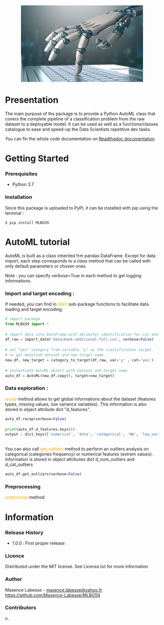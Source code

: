 <p align="center">
  <img width="400" height="250" src="docs/image.jpg">
</p>


# Presentation 

The main purpose of ths package is to provide a Python AutoML class that covers the complete pipeline of a classification problem 
from the raw dataset to a deployable model.
It can be used as well as a functions/classes catalogue to ease and speed-up the Data Scientists repetitive dev tasks.

You can fin the whole code documentation on [Readthedoc documentation](https://mlbg59.readthedocs.io/en/latest/)

# Getting Started
### Prerequisites
- Python 3.7


### Installation
Since this package is uploaded to PyPI, it can be installed with pip using the terminal :
```
$ pip install MLBG59
```

# AutoML tutorial
AutoML is built as a class inherited frm pandas DataFrame. Except for data import, each step corresponds to a class method that can be 
called with only default parameters or chosen ones.

Note : you can specify verbose=True in each method to get logging informations.

###  Import and target encoding :

If needed, you can find in <span style="color: orange"> Start </span> sub-package functions to facilitate data loading and target encoding.
```python
# import package
from MLBG59 import *

# import data into DataFrame with delimiter identification for csv and txt files
df_raw = import_data('data/bank-additional-full.csv', verbose=False)

# set "yes" category from variable "y" as the classification target.
# => get modified dataset and new target name
new_df, new_target = category_to_target(df_raw, var='y' , cat='yes')

# instantiate AutoML object with dataset and target name
auto_df = AutoML(new_df.copy(), target=new_target)
```

### Data exploration :

<span style="color: orange">recap</span> method allows to get global informations about the dataset (features types,
missing values, low variance variables). This information is also stored in object attribute dict "d_features".

```python
auto_df.recap(verbose=False)

print(auto_df.d_features.keys())
output : dict_keys(['numerical', 'date', 'categorical', 'NA', 'low_variance'])
```
\
You can also call <span style="color: orange">get_outliers</span> method to perform an outliers analysis on categorical 
(categories frequency) or numerical features (extrem values). Information is stored in object attributes dict d_num_outliers and d_cat_outliers
```python
auto_df.get_outliers(verbose=False)
```

### Preprocessing

<span style="color: orange">preprocess</span> method

# Information
### Release History

- 1.0.0 : First proper release 
### Licence
Distributed under the MIT license. See License.txt for more information

### Author
Maxence Labesse - maxence.labesse@yahoo.fr
https://github.com/Maxence-Labesse/MLBG59

### Contributors

n.

